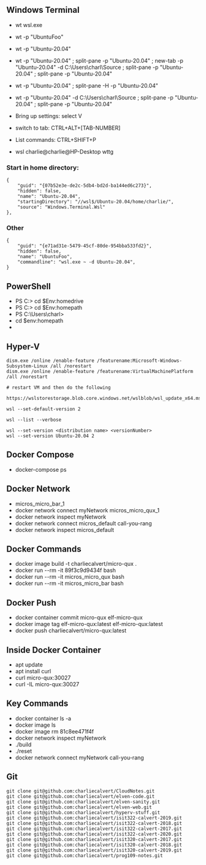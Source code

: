 ## Windows Terminal

- wt wsl.exe
- wt -p "UbuntuFoo"
- wt -p "Ubuntu-20.04"
- wt -p "Ubuntu-20.04" ; split-pane -p "Ubuntu-20.04" ; new-tab -p "Ubuntu-20.04" -d C:\Users\charl\Source ; split-pane -p "Ubuntu-20.04" ; split-pane -p "Ubuntu-20.04"
- wt -p "Ubuntu-20.04" ; split-pane -H -p "Ubuntu-20.04" 
- wt -p "Ubuntu-20.04" -d C:\Users\charl\Source ; split-pane -p "Ubuntu-20.04" ; split-pane -p "Ubuntu-20.04"

- Bring up settings: select V
- switch to tab: CTRL+ALT+[TAB-NUMBER]
- List commands: CTRL+SHIFT+P
- wsl charlie@charlie@HP-Desktop wttg

### Start in home directory:

    {
        "guid": "{07b52e3e-de2c-5db4-bd2d-ba144ed6c273}",
        "hidden": false,
        "name": "Ubuntu-20.04",
        "startingDirectory": "//wsl$/Ubuntu-20.04/home/charlie/",
        "source": "Windows.Terminal.Wsl"
    },

###  Other

    {
        "guid": "{e71ad31e-5479-45cf-80de-954bba533fd2}",
        "hidden": false,
        "name": "UbuntuFoo",
        "commandline": "wsl.exe ~ -d Ubuntu-20.04",
    }
## PowerShell 

- PS C:\> cd $Env:homedrive
- PS C:\> cd $Env:homepath
- PS C:\Users\charl>
- cd $env:homepath
- [guid]::NewGuid()


## Hyper-V

    dism.exe /online /enable-feature /featurename:Microsoft-Windows-Subsystem-Linux /all /norestart
    dism.exe /online /enable-feature /featurename:VirtualMachinePlatform /all /norestart

    # restart VM and then do the following

    https://wslstorestorage.blob.core.windows.net/wslblob/wsl_update_x64.msi

    wsl --set-default-version 2

    wsl --list --verbose

    wsl --set-version <distribution name> <versionNumber>
    wsl --set-version Ubuntu-20.04 2

## Docker Compose

- docker-compose ps

## Docker Network 

- micros_micro_bar_1
- docker network connect myNetwork micros_micro_qux_1
- docker network inspect myNetwork
- docker network connect micros_default call-you-rang
- docker network inspect micros_default

## Docker Commands 

- docker image build -t charliecalvert/micro-qux .
- docker run --rm -it 89f3c9d9434f bash
- docker run --rm -it micros_micro_qux bash
- docker run --rm -it micros_micro_bar bash

## Docker Push

- docker container commit micro-qux elf-micro-qux
- docker image tag elf-micro-qux:latest elf-micro-qux:latest
- docker push charliecalvert/micro-qux:latest

## Inside Docker Container

- apt update
- apt install curl
- curl micro-qux:30027
- curl -IL micro-qux:30027

## Key Commands

- docker container ls -a
- docker image ls
- docker image rm 81c8ee471f4f
- docker network inspect myNetwork
- ./build
- ./reset
- docker network connect myNetwork call-you-rang

## Git

    git clone git@github.com:charliecalvert/CloudNotes.git
    git clone git@github.com:charliecalvert/elven-code.git
    git clone git@github.com:charliecalvert/elven-sanity.git
    git clone git@github.com:charliecalvert/elven-web.git
    git clone git@github.com:charliecalvert/hyperv-stuff.git
    git clone git@github.com:charliecalvert/isit322-calvert-2019.git
    git clone git@github.com:charliecalvert/isit322-calvert-2018.git
    git clone git@github.com:charliecalvert/isit322-calvert-2017.git
    git clone git@github.com:charliecalvert/isit322-calvert-2020.git
    git clone git@github.com:charliecalvert/isit320-calvert-2017.git
    git clone git@github.com:charliecalvert/isit320-calvert-2018.git
    git clone git@github.com:charliecalvert/isit320-calvert-2019.git
    git clone git@github.com:charliecalvert/prog109-notes.git

